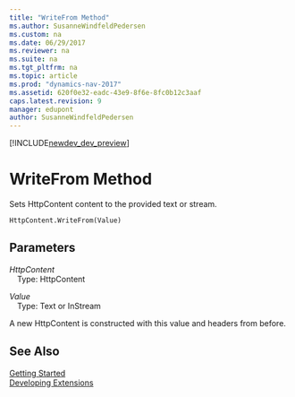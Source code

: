 ```yaml
---
title: "WriteFrom Method"
ms.author: SusanneWindfeldPedersen
ms.custom: na
ms.date: 06/29/2017
ms.reviewer: na
ms.suite: na
ms.tgt_pltfrm: na
ms.topic: article
ms.prod: "dynamics-nav-2017"
ms.assetid: 620f0e32-eadc-43e9-8f6e-8fc0b12c3aaf
caps.latest.revision: 9
manager: edupont
author: SusanneWindfeldPedersen
---
```


[!INCLUDE[newdev_dev_preview](../includes/newdev_dev_preview.md)]

# WriteFrom Method
Sets HttpContent content to the provided text or stream.

```
HttpContent.WriteFrom(Value)
```

## Parameters
*HttpContent*  
&emsp;Type: HttpContent

*Value*  
&emsp;Type: Text or InStream

A new HttpContent is constructed with this value and headers from before.

## See Also
[Getting Started](../devenv-get-started.md)  
[Developing Extensions](../devenv-dev-overview.md)
